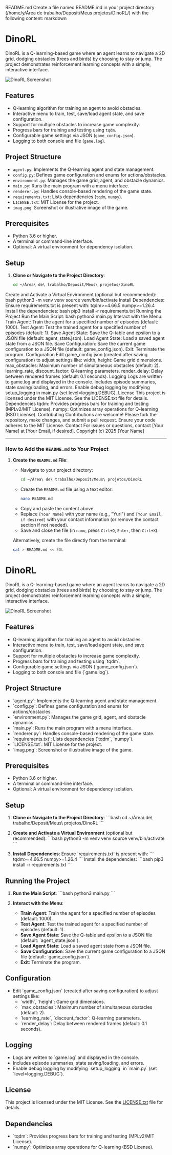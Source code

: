 README.md
Create a file named README.md in your project directory (/home/y/Área de trabalho/Deposit/Meus projetos/DinoRL/) with the following content:
markdown
# DinoRL

DinoRL is a Q-learning-based game where an agent learns to navigate a 2D grid, dodging obstacles (trees and birds) by choosing to stay or jump. The project demonstrates reinforcement learning concepts with a simple, interactive interface.

![DinoRL Screenshot](imag.png)

## Features
- Q-learning algorithm for training an agent to avoid obstacles.
- Interactive menu to train, test, save/load agent state, and save configuration.
- Support for multiple obstacles to increase game complexity.
- Progress bars for training and testing using `tqdm`.
- Configurable game settings via JSON (`game_config.json`).
- Logging to both console and file (`game.log`).

## Project Structure
- `agent.py`: Implements the Q-learning agent and state management.
- `config.py`: Defines game configuration and enums for actions/obstacles.
- `environment.py`: Manages the game grid, agent, and obstacle dynamics.
- `main.py`: Runs the main program with a menu interface.
- `renderer.py`: Handles console-based rendering of the game state.
- `requirements.txt`: Lists dependencies (`tqdm`, `numpy`).
- `LICENSE.txt`: MIT License for the project.
- `imag.png`: Screenshot or illustrative image of the game.

## Prerequisites
- Python 3.6 or higher.
- A terminal or command-line interface.
- Optional: A virtual environment for dependency isolation.

## Setup
1. **Clone or Navigate to the Project Directory**:
   ```bash
   cd ~/Área\ de\ trabalho/Deposit/Meus\ projetos/DinoRL
Create and Activate a Virtual Environment (optional but recommended):
bash
python3 -m venv venv
source venv/bin/activate
Install Dependencies:
Ensure requirements.txt is present with:
tqdm>=4.66.5
numpy>=1.26.4
Install the dependencies:
bash
pip3 install -r requirements.txt
Running the Project
Run the Main Script:
bash
python3 main.py
Interact with the Menu:
Train Agent: Train the agent for a specified number of episodes (default: 1000).
Test Agent: Test the trained agent for a specified number of episodes (default: 1).
Save Agent State: Save the Q-table and epsilon to a JSON file (default: agent_state.json).
Load Agent State: Load a saved agent state from a JSON file.
Save Configuration: Save the current game configuration to a JSON file (default: game_config.json).
Exit: Terminate the program.
Configuration
Edit game_config.json (created after saving configuration) to adjust settings like:
width, height: Game grid dimensions.
max_obstacles: Maximum number of simultaneous obstacles (default: 2).
learning_rate, discount_factor: Q-learning parameters.
render_delay: Delay between rendered frames (default: 0.1 seconds).
Logging
Logs are written to game.log and displayed in the console.
Includes episode summaries, state saving/loading, and errors.
Enable debug logging by modifying setup_logging in main.py (set level=logging.DEBUG).
License
This project is licensed under the MIT License. See the LICENSE.txt file for details.
Dependencies
tqdm: Provides progress bars for training and testing (MPLv2/MIT License).
numpy: Optimizes array operations for Q-learning (BSD License).
Contributing
Contributions are welcome! Please fork the repository, make changes, and submit a pull request. Ensure your code adheres to the MIT License.
Contact
For issues or questions, contact [Your Name] at [Your Email, if desired].
Copyright (c) 2025 [Your Name]

---

### How to Add the `README.md` to Your Project

1. **Create the `README.md` File**:
   - Navigate to your project directory:
     ```bash
     cd ~/Área\ de\ trabalho/Deposit/Meus\ projetos/DinoRL
     ```
   - Create the `README.md` file using a text editor:
     ```bash
     nano README.md
     ```
   - Copy and paste the content above.
   - Replace `[Your Name]` with your name (e.g., "Yuri") and `[Your Email, if desired]` with your contact information (or remove the contact section if not needed).
   - Save and close the file (in `nano`, press `Ctrl+O`, `Enter`, then `Ctrl+X`).

   Alternatively, create the file directly from the terminal:
   ```bash
   cat > README.md << EOL
# DinoRL

DinoRL is a Q-learning-based game where an agent learns to navigate a 2D grid, dodging obstacles (trees and birds) by choosing to stay or jump. The project demonstrates reinforcement learning concepts with a simple, interactive interface.

![DinoRL Screenshot](imag.png)

## Features
- Q-learning algorithm for training an agent to avoid obstacles.
- Interactive menu to train, test, save/load agent state, and save configuration.
- Support for multiple obstacles to increase game complexity.
- Progress bars for training and testing using \`tqdm\`.
- Configurable game settings via JSON (\`game_config.json\`).
- Logging to both console and file (\`game.log\`).

## Project Structure
- \`agent.py\`: Implements the Q-learning agent and state management.
- \`config.py\`: Defines game configuration and enums for actions/obstacles.
- \`environment.py\`: Manages the game grid, agent, and obstacle dynamics.
- \`main.py\`: Runs the main program with a menu interface.
- \`renderer.py\`: Handles console-based rendering of the game state.
- \`requirements.txt\`: Lists dependencies (\`tqdm\`, \`numpy\`).
- \`LICENSE.txt\`: MIT License for the project.
- \`imag.png\`: Screenshot or illustrative image of the game.

## Prerequisites
- Python 3.6 or higher.
- A terminal or command-line interface.
- Optional: A virtual environment for dependency isolation.

## Setup
1. **Clone or Navigate to the Project Directory**:
   \`\`\`bash
   cd ~/Área\ de\ trabalho/Deposit/Meus\ projetos/DinoRL
   \`\`\`

2. **Create and Activate a Virtual Environment** (optional but recommended):
   \`\`\`bash
   python3 -m venv venv
   source venv/bin/activate
   \`\`\`

3. **Install Dependencies**:
   Ensure \`requirements.txt\` is present with:
   \`\`\`
   tqdm>=4.66.5
   numpy>=1.26.4
   \`\`\`
   Install the dependencies:
   \`\`\`bash
   pip3 install -r requirements.txt
   \`\`\`

## Running the Project
1. **Run the Main Script**:
   \`\`\`bash
   python3 main.py
   \`\`\`

2. **Interact with the Menu**:
   - **Train Agent**: Train the agent for a specified number of episodes (default: 1000).
   - **Test Agent**: Test the trained agent for a specified number of episodes (default: 1).
   - **Save Agent State**: Save the Q-table and epsilon to a JSON file (default: \`agent_state.json\`).
   - **Load Agent State**: Load a saved agent state from a JSON file.
   - **Save Configuration**: Save the current game configuration to a JSON file (default: \`game_config.json\`).
   - **Exit**: Terminate the program.

## Configuration
- Edit \`game_config.json\` (created after saving configuration) to adjust settings like:
  - \`width\`, \`height\`: Game grid dimensions.
  - \`max_obstacles\`: Maximum number of simultaneous obstacles (default: 2).
  - \`learning_rate\`, \`discount_factor\`: Q-learning parameters.
  - \`render_delay\`: Delay between rendered frames (default: 0.1 seconds).

## Logging
- Logs are written to \`game.log\` and displayed in the console.
- Includes episode summaries, state saving/loading, and errors.
- Enable debug logging by modifying \`setup_logging\` in \`main.py\` (set \`level=logging.DEBUG\`).

## License
This project is licensed under the MIT License. See the [LICENSE.txt](LICENSE.txt) file for details.

## Dependencies
- \`tqdm\`: Provides progress bars for training and testing (MPLv2/MIT License).
- \`numpy\`: Optimizes array operations for Q-learning (BSD License).


